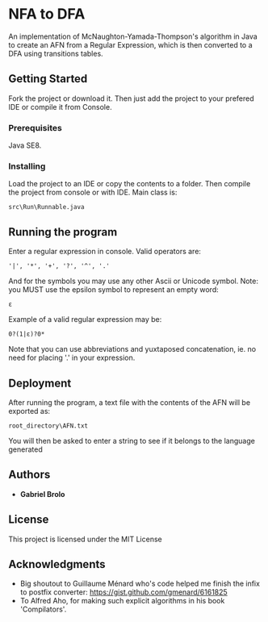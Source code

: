 # NFA to DFA

An implementation of McNaughton-Yamada-Thompson's algorithm
in Java to create an AFN from a Regular Expression, which is then 
converted to a DFA using transitions tables.

## Getting Started

Fork the project or download it. Then just add the project
to your prefered IDE or compile it from Console.

### Prerequisites

Java SE8.

### Installing

Load the project to an IDE or copy the contents to a folder.
Then compile the project from console or with IDE. 
Main class is:

```
src\Run\Runnable.java
```

## Running the program

Enter a regular expression in console. Valid operators are:

```
'|', '*', '+', '?', '^', '.'
```

And for the symbols you may use any other Ascii or Unicode symbol.
Note: you MUST use the epsilon symbol to represent an empty
word:

```
ε
```

Example of a valid regular expression may be:

```
0?(1|ε)?0*
```

Note that you can use abbreviations and yuxtaposed concatenation, ie. no
need for placing '.' in your expression.
## Deployment

After running the program, a text file with the contents of the
AFN will be exported as:

```
root_directory\AFN.txt
```

You will then be asked to enter a string to see if it belongs
to the language generated

## Authors

* **Gabriel Brolo** 

## License

This project is licensed under the MIT License

## Acknowledgments

* Big shoutout to Guillaume Ménard who's code helped me finish the infix to postfix converter:
https://gist.github.com/gmenard/6161825
* To Alfred Aho, for making such explicit algorithms in his book 'Compilators'.

